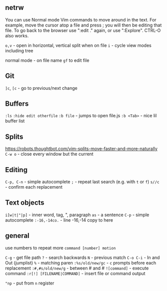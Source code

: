 ## netrw
You can use Normal mode Vim commands to move around in the text.  For example,
move the cursor atop a file and press <Enter>; you will then be editing that
file.  To go back to the browser use ":edit ." again, or use ":Explore".
CTRL-O also works.

`o,v` - open in horizontal, vertical split when on file
`i` - cycle view modes including tree

normal mode - on file name `gf` to edit file

## Git
`]c`, `[c` - go to previous/next change

## Buffers
`:ls`
`:hide edit otherfile`
`:b file` - jumps to open file.js
`:b <Tab>` - nice lil buffer list

## Splits
https://robots.thoughtbot.com/vim-splits-move-faster-and-more-naturally
`C-w o` - close every window but the current

## Editing
`C-p, C-n` - simple autocomplete
`;` - repeat last search (e.g. with `t` or `f`)
`s//c` - confirm each replacement

## Text objects
`i[w|t|"|p]` - inner word, tag, ", paragraph
`as` - a sentence
`C-p` - simple autocomplete
`:-16,-14co.` - line -16,-14 copy to here

## general
use numbers to repeat more
`command [number] motion`

`C-g` - get file path
`?` - search backwards
`N` - previous match
`C-o C-i` - In and Out (jumplist)
`%` - matching paren
`:%s/old/new/gc` - `c` prompts before each replacement
`:#,#s/old/new/g` - between # and #
`![command]` - execute command
`:r[!] [FILENAME|COMMAND]` - insert file or command output

`"np` - put from `n` register
